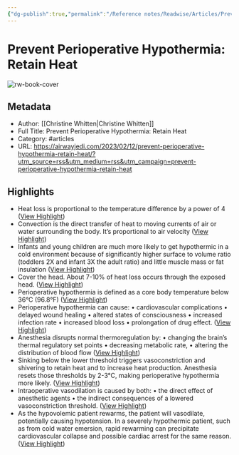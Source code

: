 ```yaml
---
{"dg-publish":true,"permalink":"/Reference notes/Readwise/Articles/Prevent Perioperative Hypothermia Retain Heat/"}
---
```


# Prevent Perioperative Hypothermia: Retain Heat

![rw-book-cover](https://airwayjedi.com/wp-content/uploads/2023/02/hypothermia-feature.jpg)

## Metadata
- Author: [[Christine Whitten\|Christine Whitten]]
- Full Title: Prevent Perioperative Hypothermia: Retain Heat
- Category: #articles
- URL: https://airwayjedi.com/2023/02/12/prevent-perioperative-hypothermia-retain-heat/?utm_source=rss&utm_medium=rss&utm_campaign=prevent-perioperative-hypothermia-retain-heat

## Highlights
- Heat loss is proportional to the temperature difference by a power of 4 ([View Highlight](https://read.readwise.io/read/01gsexp26w0wqkjfcm9h6v64by))
- Convection is the direct transfer of heat to moving currents of air or water surrounding the body. It’s proportional to air velocity ([View Highlight](https://read.readwise.io/read/01gsexpag07crp63rcs2m3kgnb))
- Infants and young children are much more likely to get hypothermic in a cold environment because of significantly higher surface to volume ratio (toddlers 2X and infant 3X the adult ratio) and little muscle mass or fat insulation ([View Highlight](https://read.readwise.io/read/01gsexrnb8myets7er17sqr5wv))
- Cover the head. About 7-10% of heat loss occurs through the exposed head. ([View Highlight](https://read.readwise.io/read/01gsextprsrz9sjpbnb5qqqtg1))
- Perioperative hypothermia is defined as a core body temperature below 36°C (96.8°F) ([View Highlight](https://read.readwise.io/read/01gsd9pecv6svqkzjvbqpn5t7c))
- Perioperative hypothermia can cause:
  • cardiovascular complications
  • delayed wound healing
  • altered states of consciousness
  • increased infection rate
  • increased blood loss
  • prolongation of drug effect. ([View Highlight](https://read.readwise.io/read/01gsd9prkqqrz47aqqyjxy40tb))
- Anesthesia disrupts normal thermoregulation by:
  • changing the brain’s thermal regulatory set points
  • decreasing metabolic rate,
  • altering the distribution of blood flow ([View Highlight](https://read.readwise.io/read/01gsd9qrw7n0pa64xmcw1nbje5))
- Sinking below the lower threshold triggers vasoconstriction and shivering to retain heat and to increase heat production.
  Anesthesia resets those thresholds by 2-3°C, making perioperative hypothermia more likely. ([View Highlight](https://read.readwise.io/read/01gsd9sqey0trdc6en54ne8cn9))
- Intraoperative vasodilation is caused by both:
  • the direct effect of anesthetic agents
  • the indirect consequences of a lowered vasoconstriction threshold. ([View Highlight](https://read.readwise.io/read/01gsd9vm00xg8cx04av2qrnnp0))
- As the hypovolemic patient rewarms, the patient will vasodilate, potentially causing hypotension.
  In a severely hypothermic patient, such as from cold water emersion, rapid rewarming can precipitate cardiovascular collapse and possible cardiac arrest for the same reason. ([View Highlight](https://read.readwise.io/read/01gsd9ychg32vtf1hn0gxh5rgh))
